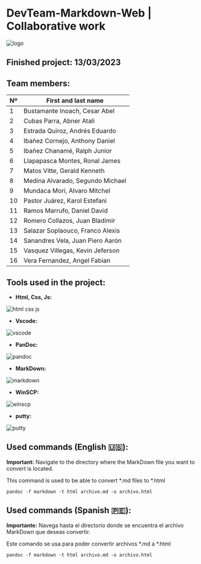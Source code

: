 # DevTeam-Markdown-Web | Collaborative work

![logo](https://github.com/INGSYSTEM/DevTeam-Markdown-Web/blob/main/Proyecto_html_y_css/img/logo_de_DevTeam_sin_fondo.png?raw=true)

## Finished project: 13/03/2023

## Team members:
   |Nº| First and last name|
   | --- | --- |
   | 1 | Bustamante Inoach, Cesar Abel |
   | 2 | Cubas Parra, Abner Atali |
   | 3 | Estrada Quiroz, Andrés Eduardo |
   | 4 | Ibañez Cornejo, Anthony Daniel  |
   | 5 | Ibañez Chanamé, Ralph Junior |
   | 6 | Llapapasca Montes, Ronal James|
   | 7 | Matos Vitte, Gerald Kenneth |
   | 8 | Medina Alvarado, Segundo Michael |
   | 9 | Mundaca Mori, Alvaro Mitchel |
   | 10 | Pastor Juárez, Karol Estefani |
   |11 | Ramos Marrufo, Daniel David  |
   | 12 |Romero Collazos, Juan Bladimir |
   | 13 | Salazar Soplaouco, Franco Alexis |
   | 14 | Sanandres Vela, Juan Piero Aarón |
   | 15 | Vasquez Villegas, Kevin Jeferson |
   | 16 | Vera Fernandez, Angel Fabian |

## Tools used in the project:

* **Html, Css, Js:**

![html css js](https://github.com/INGSYSTEM/DevTeam-Markdown-Web/blob/main/Proyecto_html_y_css/img/html_css_js.png?raw=true)

* **Vscode:**

![vscode](https://github.com/INGSYSTEM/DevTeam-Markdown-Web/blob/main/Proyecto_html_y_css/img/vscode.png?raw=true)

* **PanDoc:**

![pandoc](https://github.com/INGSYSTEM/DevTeam-Markdown-Web/blob/main/Proyecto_html_y_css/img/pandoc.png?raw=true)

* **MarkDown:**

![markdown](https://github.com/INGSYSTEM/DevTeam-Markdown-Web/blob/main/Proyecto_html_y_css/img/markdown.png?raw=true)

* **WinSCP:**

![winscp](https://github.com/INGSYSTEM/DevTeam-Markdown-Web/blob/main/Proyecto_html_y_css/img/winscp.png?raw=true)

* **putty:**

![putty](https://github.com/INGSYSTEM/DevTeam-Markdown-Web/blob/main/Proyecto_html_y_css/img/putty.png?raw=true)


## Used commands (English :us:):

**Important:** Navigate to the directory where the MarkDown file you want to convert is located.

This command is used to be able to convert *.md files to *.html

```
pandoc -f markdown -t html archivo.md -o archivo.html
```

## Used commands (Spanish 🇵🇪):

**Importante:** Navega hasta el directorio donde se encuentra el archivo MarkDown que deseas convertir.

Este comando se usa para poder convertir archivos *.md a *.html

```
pandoc -f markdown -t html archivo.md -o archivo.html
```
